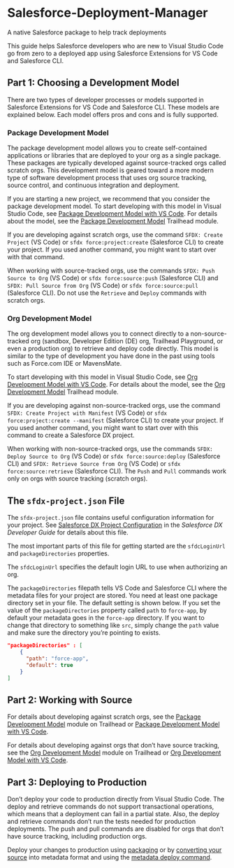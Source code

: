 # Salesforce-Deployment-Manager
A native Salesforce package to help track deployments

This guide helps Salesforce developers who are new to Visual Studio Code go from zero to a deployed app using Salesforce Extensions for VS Code and Salesforce CLI.

## Part 1: Choosing a Development Model

There are two types of developer processes or models supported in Salesforce Extensions for VS Code and Salesforce CLI. These models are explained below. Each model offers pros and cons and is fully supported.

### Package Development Model

The package development model allows you to create self-contained applications or libraries that are deployed to your org as a single package. These packages are typically developed against source-tracked orgs called scratch orgs. This development model is geared toward a more modern type of software development process that uses org source tracking, source control, and continuous integration and deployment.

If you are starting a new project, we recommend that you consider the package development model. To start developing with this model in Visual Studio Code, see [Package Development Model with VS Code](https://forcedotcom.github.io/salesforcedx-vscode/articles/user-guide/package-development-model). For details about the model, see the [Package Development Model](https://trailhead.salesforce.com/en/content/learn/modules/sfdx_dev_model) Trailhead module.

If you are developing against scratch orgs, use the command `SFDX: Create Project` (VS Code) or `sfdx force:project:create` (Salesforce CLI)  to create your project. If you used another command, you might want to start over with that command.

When working with source-tracked orgs, use the commands `SFDX: Push Source to Org` (VS Code) or `sfdx force:source:push` (Salesforce CLI) and `SFDX: Pull Source from Org` (VS Code) or `sfdx force:source:pull` (Salesforce CLI). Do not use the `Retrieve` and `Deploy` commands with scratch orgs.

### Org Development Model

The org development model allows you to connect directly to a non-source-tracked org (sandbox, Developer Edition (DE) org, Trailhead Playground, or even a production org) to retrieve and deploy code directly. This model is similar to the type of development you have done in the past using tools such as Force.com IDE or MavensMate.

To start developing with this model in Visual Studio Code, see [Org Development Model with VS Code](https://forcedotcom.github.io/salesforcedx-vscode/articles/user-guide/org-development-model). For details about the model, see the [Org Development Model](https://trailhead.salesforce.com/content/learn/modules/org-development-model) Trailhead module.

If you are developing against non-source-tracked orgs, use the command `SFDX: Create Project with Manifest` (VS Code) or `sfdx force:project:create --manifest` (Salesforce CLI) to create your project. If you used another command, you might want to start over with this command to create a Salesforce DX project.

When working with non-source-tracked orgs, use the commands `SFDX: Deploy Source to Org` (VS Code) or `sfdx force:source:deploy` (Salesforce CLI) and `SFDX: Retrieve Source from Org` (VS Code) or `sfdx force:source:retrieve` (Salesforce CLI). The `Push` and `Pull` commands work only on orgs with source tracking (scratch orgs).

## The `sfdx-project.json` File

The `sfdx-project.json` file contains useful configuration information for your project. See [Salesforce DX Project Configuration](https://developer.salesforce.com/docs/atlas.en-us.sfdx_dev.meta/sfdx_dev/sfdx_dev_ws_config.htm) in the _Salesforce DX Developer Guide_ for details about this file.

The most important parts of this file for getting started are the `sfdcLoginUrl` and `packageDirectories` properties.

The `sfdcLoginUrl` specifies the default login URL to use when authorizing an org.

The `packageDirectories` filepath tells VS Code and Salesforce CLI where the metadata files for your project are stored. You need at least one package directory set in your file. The default setting is shown below. If you set the value of the `packageDirectories` property called `path` to `force-app`, by default your metadata goes in the `force-app` directory. If you want to change that directory to something like `src`, simply change the `path` value and make sure the directory you’re pointing to exists.

```json
"packageDirectories" : [
    {
      "path": "force-app",
      "default": true
    }
]
```

## Part 2: Working with Source

For details about developing against scratch orgs, see the [Package Development Model](https://trailhead.salesforce.com/en/content/learn/modules/sfdx_dev_model) module on Trailhead or [Package Development Model with VS Code](https://forcedotcom.github.io/salesforcedx-vscode/articles/user-guide/package-development-model).

For details about developing against orgs that don’t have source tracking, see the [Org Development Model](https://trailhead.salesforce.com/content/learn/modules/org-development-model) module on Trailhead or [Org Development Model with VS Code](https://forcedotcom.github.io/salesforcedx-vscode/articles/user-guide/org-development-model).

## Part 3: Deploying to Production

Don’t deploy your code to production directly from Visual Studio Code. The deploy and retrieve commands do not support transactional operations, which means that a deployment can fail in a partial state. Also, the deploy and retrieve commands don’t run the tests needed for production deployments. The push and pull commands are disabled for orgs that don’t have source tracking, including production orgs.

Deploy your changes to production using [packaging](https://developer.salesforce.com/docs/atlas.en-us.sfdx_dev.meta/sfdx_dev/sfdx_dev_dev2gp.htm) or by [converting your source](https://developer.salesforce.com/docs/atlas.en-us.sfdx_cli_reference.meta/sfdx_cli_reference/cli_reference_force_source.htm#cli_reference_convert) into metadata format and using the [metadata deploy command](https://developer.salesforce.com/docs/atlas.en-us.sfdx_cli_reference.meta/sfdx_cli_reference/cli_reference_force_mdapi.htm#cli_reference_deploy).